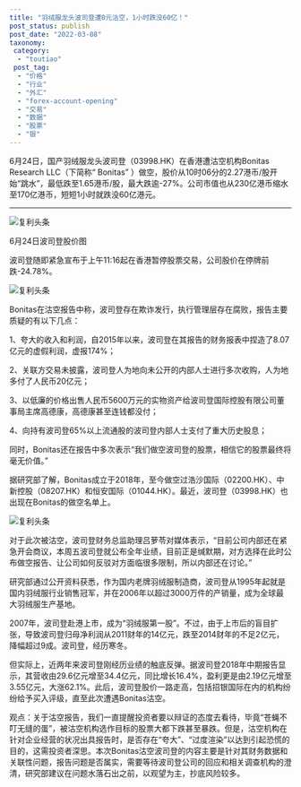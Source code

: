 ```yaml
---
title: "羽绒服龙头波司登遭0元沽空，1小时跌没60亿！"
post_status: publish
post_date: "2022-03-08"
taxonomy:
 category: 
  - "toutiao"
 post_tag: 
  - "价格"
  - "行业"
  - "外汇"
  - "forex-account-opening"
  - "交易"
  - "数据"
  - "股票"
  - "银"
---
```


6月24日，国产羽绒服龙头波司登（03998.HK）在香港遭沽空机构Bonitas Research LLC（下简称“ Bonitas” ）做空，股价从10时06分的2.27港币/股开始“跳水”，最低跌至1.65港币/股，最大跌逾-27%。公司市值也从230亿港币缩水至170亿港币，短短1小时就跌没60亿港元。

* * *

![复利头条](https://cdn.fendou.la/funstoutiao/2019/06/%E5%A4%96%E6%B1%87%E5%BC%80%E6%88%B72-1561458968.jpg)

6月24日波司登股价图

波司登随即紧急宣布于上午11:16起在香港暂停股票交易，公司股价在停牌前跌-24.78%。

![复利头条](https://cdn.fendou.la/funstoutiao/2019/06/%E5%A4%96%E6%B1%87%E5%BC%80%E6%88%B70-1561458969.jpg)

Bonitas在沽空报告中称，波司登存在欺诈发行，执行管理层存在腐败，报告主要质疑的有以下几点：

1、夸大的收入和利润，自2015年以来，波司登在其报告的财务报表中捏造了8.07亿元的虚假利润，虚报174%；

2、关联方交易未披露，波司登人为地向未公开的内部人士进行多次收购，人为地多付了人民币20亿元；

3、以低廉的价格出售人民币5600万元的实物资产给波司登国际控股有限公司董事局主席高德康，高德康甚至连钱都没付；

4、向持有波司登65%以上流通股的波司登内部人士支付了重大历史股息；

同时，Bonitas还在报告中多次表示“我们做空波司登的股票，相信它的股票最终将毫无价值。”

据研究部了解，Bonitas成立于2018年，至今做空过浩沙国际（02200.HK）、中新控股（08207.HK）和恒安国际（01044.HK）。最近，波司登（03998.HK）也出现在Bonitas的做空名单上。

![复利头条](https://cdn.fendou.la/funstoutiao/2019/06/%E5%A4%96%E6%B1%87%E5%BC%80%E6%88%B73-1561458971.jpg)

对于此次被沽空，波司登财务总监助理吕萝苓对媒体表示，“目前公司内部还在紧急开会商议，本周五波司登就公布全年业绩，目前正是缄默期，对方选择在此时公布做空报告、让公司如何反驳对方面临很多限制，所以内部还在讨论。”

研究部通过公开资料获悉，作为国内老牌羽绒服制造商，波司登从1995年起就是国内羽绒服行业销售冠军，并在2006年以超过3000万件的产销量，成为全球最大羽绒服生产基地。

2007年，波司登赴港上市，成为“羽绒服第一股”。不过，由于上市后的盲目扩张，导致波司登归母净利润从2011财年的14亿元，跌至2014财年的不足2亿元，降幅超过9成。波司登，经历寒冬。

但实际上，近两年来波司登刚经历业绩的触底反弹。据波司登2018年中期报告显示，其营收由29.6亿元增至34.4亿元，同比增长16.4%，盈利更是由2.19亿元增至3.55亿元，大涨62.1%。此后，波司登股价一路走高，包括招银国际在内的机构纷纷给予买入评级，直至此次遭遇Bonitas沽空。

观点：关于沽空报告，我们一直提醒投资者要以辩证的态度去看待，毕竟“苍蝇不叮无缝的蛋”，被沽空机构选作目标的股票大都下跌甚至暴跌。但是，沽空机构在针对企业经营的状况出具报告时，是否存在“夸大”、“过度渲染”以达到引起恐慌的目的，这需投资者深思。本次Bonitas沽空波司登的内容主要是针对其财务数据和关联性问题，报告问题是否属实，需要等待波司登公司的回应和相关调查机构的澄清，研究部建议在问题水落石出之前，以观望为主，抄底风险较多。
